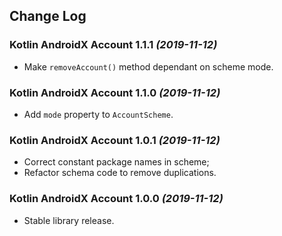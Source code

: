 ## Change Log

### Kotlin AndroidX Account 1.1.1 *(2019-11-12)*

  * Make `removeAccount()` method dependant on scheme mode.

### Kotlin AndroidX Account 1.1.0 *(2019-11-12)*

  * Add `mode` property to `AccountScheme`.

### Kotlin AndroidX Account 1.0.1 *(2019-11-12)*

  * Correct constant package names in scheme;
  * Refactor schema code to remove duplications.

### Kotlin AndroidX Account 1.0.0 *(2019-11-12)*

  * Stable library release.
